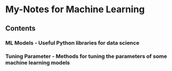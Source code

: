# My-Notes for Machine Learning

## Contents

### ML Models - Useful Python libraries for data science 
### Tuning Parameter - Methods for tuning the parameters of some machine learning models
